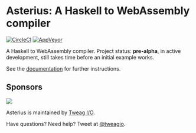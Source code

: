 # Asterius: A Haskell to WebAssembly compiler

[![CircleCI](https://circleci.com/gh/tweag/asterius/tree/master.svg?style=shield)](https://circleci.com/gh/tweag/asterius/tree/master)
[![AppVeyor](https://ci.appveyor.com/api/projects/status/github/tweag/asterius?branch=master&svg=true)](https://ci.appveyor.com/project/TerrorJack/asterius?branch=master)

A Haskell to WebAssembly compiler. Project status: **pre-alpha**, in active development, still takes time before an initial example works.

See the [documentation](https://tweag.github.io/asterius) for further instructions.

## Sponsors

[<img src="https://www.tweag.io/img/tweag-med.png">](https://tweag.io)

Asterius is maintained by [Tweag I/O](https://tweag.io/).

Have questions? Need help? Tweet at [@tweagio](https://twitter.com/tweagio).
